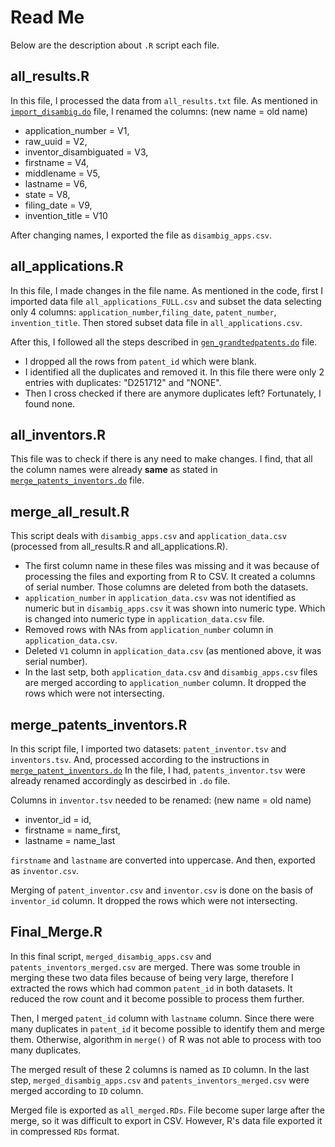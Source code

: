 # Read Me

Below are the description about `.R` script each file.

## all_results.R

In this file, I processed the data from `all_results.txt` file. As mentioned in [`import_disambig.do`](https://github.com/arubhardwaj/disambiguation/blob/main/STATA/import_disambig.do) file, I renamed the columns:
(new name = old name)
- application_number = V1,
- raw_uuid = V2, 
- inventor_disambiguated = V3,
- firstname = V4,
- middlename = V5, 
- lastname = V6, 
- state = V8, 
- filing_date = V9,
- invention_title = V10

After changing names, I exported the file as `disambig_apps.csv`.

## all_applications.R

In this file, I made changes in the file name. As mentioned in the code, first I imported data file `all_applications_FULL.csv` and subset the data selecting only 4 columns: `application_number`,`filing_date`, `patent_number`, `invention_title`.  Then stored subset data file in `all_applications.csv`. 

After this, I followed all the steps described in [`gen_grandtedpatents.do`](https://github.com/arubhardwaj/disambiguation/blob/main/STATA/gen_grantedpatents.do) file. 

- I dropped all the rows from `patent_id` which were blank.
- I identified all the duplicates and removed it. In this file there were only 2 entries with duplicates: "D251712" and "NONE".
- Then I cross checked if there are anymore duplicates left? Fortunately, I found none.

## all_inventors.R

This file was to check if there is any need to make changes. I find, that all the column names were already **same** as stated in [`merge_patents_inventors.do`](https://github.com/arubhardwaj/disambiguation/blob/main/STATA/merge_patents_inventors.do) file. 

## merge_all_result.R

This script deals with `disambig_apps.csv` and `application_data.csv` (processed from all_results.R and all_applications.R). 

- The first column name in these files was missing and it was because of processing the files and exporting from R to CSV. It created a columns of serial number. Those columns are deleted from both the datasets. 
- `application_number` in `application_data.csv` was not identified as numeric but in `disambig_apps.csv` it was shown into numeric type. Which is changed into numeric type in `application_data.csv` file.
- Removed rows with NAs from `application_number` column in `application_data.csv`.
- Deleted `V1` column in `application_data.csv` (as mentioned above, it was serial number).
- In the last setp, both `application_data.csv` and `disambig_apps.csv` files are merged according to `application_number` column. It dropped the rows which were not intersecting.


## merge_patents_inventors.R

In this script file, I imported two datasets: `patent_inventor.tsv` and `inventors.tsv`. And, processed according to the instructions in [`merge_patent_inventors.do`](https://github.com/arubhardwaj/disambiguation/blob/main/STATA/merge_patents_inventors.do) In the file, I had, `patents_inventor.tsv` were already renamed accordingly as descirbed in `.do` file. 

Columns in `inventor.tsv` needed to be renamed:
(new name = old name)
- inventor_id = id, 
- firstname = name_first, 
- lastname = name_last

`firstname` and `lastname` are converted into uppercase. And then, exported as `inventor.csv`. 

Merging of `patent_inventor.csv` and `inventor.csv` is done on the basis of `inventor_id` column. It dropped the rows which were not intersecting.


## Final_Merge.R

In this final script, `merged_disambig_apps.csv` and `patents_inventors_merged.csv` are merged. There was some trouble in merging these two data files because of being very large, therefore I extracted the rows which had common `patent_id` in both datasets. It reduced the row count and it become possible to process them further. 

Then, I merged `patent_id` column with `lastname` column. Since there were many duplicates in `patent_id`  it become possible to identify them and merge them. Otherwise, algorithm in `merge()` of R was not able to process with too many duplicates. 

The merged result of these 2 columns is named as `ID` column. In the last step, `merged_disambig_apps.csv` and `patents_inventors_merged.csv` were merged according to `ID` column. 

Merged file is exported as `all_merged.RDs`. File become super large after the merge, so it was difficult to export in CSV. However, R's data file exported it in compressed `RDs` format. 












 


